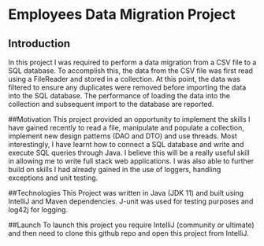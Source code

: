 # Employees Data Migration Project
## Introduction
In this project I was required to perform a data migration from a CSV file to a SQL database.
To accomplish this, the data from the CSV file was first read using a FileReader and stored in a collection.
At this point, the data was filtered to ensure any duplicates were removed before
importing the data into the SQL database. The performance of loading the data into the collection
and subsequent import to the database are reported. 

##Motivation
This project provided an opportunity to implement the skills I have gained recently 
to read a file, manipulate and populate a collection, implement new design patterns (DAO and DTO)
and use threads. Most interestingly, I have learnt how to connect a SQL database and write and execute SQL queries through Java. I believe this will be a really useful skill in allowing me to write full stack web applications.
 I was also able to further build on skills I had already gained in the use of loggers, handling exceptions and unit testing.

##Technologies
This Project was written in Java (JDK 11) and built using IntelliJ and Maven dependencies. J-unit was used for testing purposes and log42j for logging.

##Launch
To launch this project you require IntelliJ (community or ultimate) and 
then need to clone this github repo and open this project from IntelliJ.